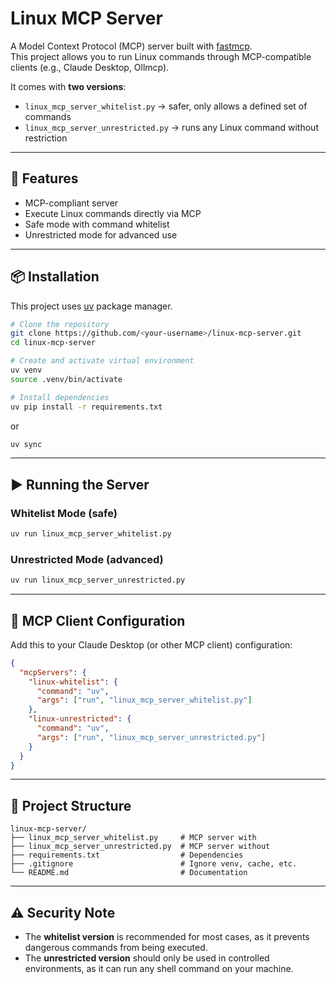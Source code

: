 # Linux MCP Server

A Model Context Protocol (MCP) server built with [fastmcp](https://github.com/modelcontextprotocol/fastmcp).  
This project allows you to run Linux commands through MCP-compatible clients (e.g., Claude Desktop, Ollmcp).  

It comes with **two versions**:
- `linux_mcp_server_whitelist.py` → safer, only allows a defined set of commands  
- `linux_mcp_server_unrestricted.py` → runs any Linux command without restriction  

---

## 🚀 Features
- MCP-compliant server
- Execute Linux commands directly via MCP
- Safe mode with command whitelist
- Unrestricted mode for advanced use

---

## 📦 Installation

This project uses [uv](https://github.com/astral-sh/uv) package manager.

```bash
# Clone the repository
git clone https://github.com/<your-username>/linux-mcp-server.git
cd linux-mcp-server

# Create and activate virtual environment
uv venv
source .venv/bin/activate

# Install dependencies
uv pip install -r requirements.txt
```

or

```bash
uv sync
```

---

## ▶️ Running the Server

### Whitelist Mode (safe)
```bash
uv run linux_mcp_server_whitelist.py
```

### Unrestricted Mode (advanced)
```bash
uv run linux_mcp_server_unrestricted.py
```

---

## 🔧 MCP Client Configuration

Add this to your Claude Desktop (or other MCP client) configuration:

```json
{
  "mcpServers": {
    "linux-whitelist": {
      "command": "uv",
      "args": ["run", "linux_mcp_server_whitelist.py"]
    },
    "linux-unrestricted": {
      "command": "uv",
      "args": ["run", "linux_mcp_server_unrestricted.py"]
    }
  }
}
```

---

## 📂 Project Structure

```
linux-mcp-server/
├── linux_mcp_server_whitelist.py     # MCP server with
├── linux_mcp_server_unrestricted.py  # MCP server without 
├── requirements.txt                  # Dependencies
├── .gitignore                        # Ignore venv, cache, etc.
└── README.md                         # Documentation
```

---

## ⚠️ Security Note
- The **whitelist version** is recommended for most cases, as it prevents dangerous commands from being executed.  
- The **unrestricted version** should only be used in controlled environments, as it can run any shell command on your machine.  


